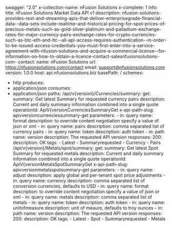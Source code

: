 swagger: "2.0"
x-collection-name: nFusion Solutions
x-complete: 1
info:
  title: nFusion Solutions Market Data API v1
  description: nfusion-solutions-provides-rest-and-streaming-apis-that-deliver-enterprisegrade-financial-data--data-sets-include-realtime-and-historical-pricing-for-spot-prices-of-precious-metals-such-as-gold-silver-platinum-and-palladium-exchange-rates-for-major-currency-pairs-exchange-rates-for-crypto-currencies-such-as-btc-eth-and-ltc--all-api-access-requires-authentication--in-order-to-be-issued-access-credentials-you-must-first-enter-into-a-service-agreement-with-nfusion-solutions-and-acquire-a-commercial-license--for-information-on-how-to-obtain-a-licence-contact-salesnfusionsolutions-com-
  contact:
    name: nFusion Solutions
    url: https://nfusionsolutions.com/contact
    email: support@nfusionsolutions.com
  version: 1.0.0
host: api.nfusionsolutions.biz
basePath: /
schemes:
- http
produces:
- application/json
consumes:
- application/json
paths:
  /api/v{version}/Currencies/summary:
    get:
      summary: Get latest Summary for requested currency pairs
      description: Current and daily summary information combined into a single quote
      operationId: ApiV{versionCurrenciesSummaryGet
      x-api-path-slug: apivversioncurrenciessummary-get
      parameters:
      - in: query
        name: format
        description: to override content negotiation specify a value of json or xml
      - in: query
        name: pairs
        description: comma separated list of currency pairs
      - in: query
        name: token
        description: auth token
      - in: path
        name: version
        description: The requested API version
      responses:
        200:
          description: OK
      tags:
      - Latest
      - Summaryrequested
      - Currency
      - Pairs
  /api/v{version}/Metals/spot/summary:
    get:
      summary: Get latest Spot Summary for requested metals
      description: Current and daily summary information combined into a single quote
      operationId: ApiV{versionMetalsSpotSummaryGet
      x-api-path-slug: apivversionmetalsspotsummary-get
      parameters:
      - in: query
        name: adjust
        description: apply global and per-tenant spot price adjustments
      - in: query
        name: currency
        description: comma separated list of conversion currencies, defaults to USD
      - in: query
        name: format
        description: to override content negotiation specify a value of json or xml
      - in: query
        name: metals
        description: comma separated list of metals
      - in: query
        name: token
        description: auth token
      - in: query
        name: unitofmeasure
        description: unit of meaure, defaults to troy ounces
      - in: path
        name: version
        description: The requested API version
      responses:
        200:
          description: OK
      tags:
      - Latest
      - Spot
      - Summaryrequested
      - Metals